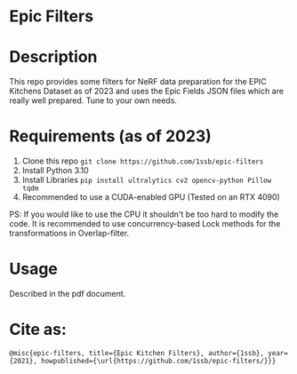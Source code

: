 # Epic Filters

# Description
This repo provides some filters for NeRF data preparation for the EPIC Kitchens Dataset as of 2023 and uses the Epic Fields JSON files which are really well prepared. Tune to your own needs.

# Requirements (as of 2023)
1. Clone this repo ``git clone https://github.com/1ssb/epic-filters``
2. Install Python 3.10
3. Install Libraries ``pip install ultralytics cv2 opencv-python Pillow tqdm``
4. Recommended to use a CUDA-enabled GPU (Tested on an RTX 4090)

PS: If you would like to use the CPU it shouldn't be too hard to modify the code. It is recommended to use concurrency-based Lock methods for the transformations in Overlap-filter.

# Usage 
Described in the pdf document.

# Cite as:
``@misc{epic-filters, title={Epic Kitchen Filters}, author={1ssb}, year={2021}, howpublished={\url{https://github.com/1ssb/epic-filters/}}}``
